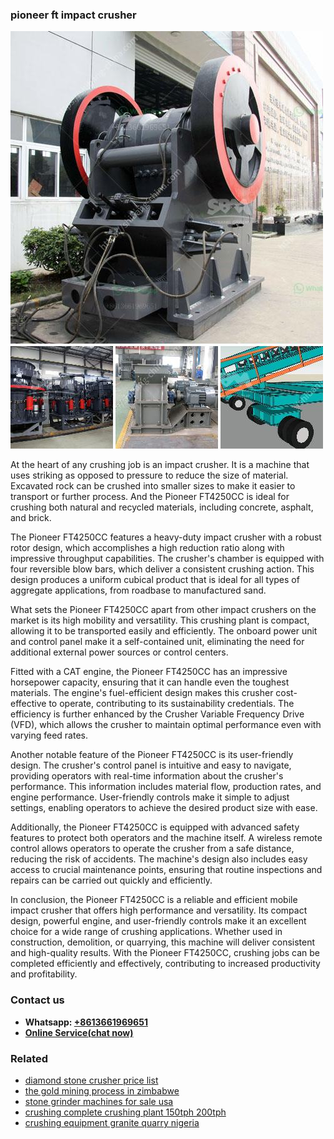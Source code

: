 <h3>pioneer ft impact crusher</h3><img src='1702950286.jpg' alt=''><p>At the heart of any crushing job is an impact crusher. It is a machine that uses striking as opposed to pressure to reduce the size of material. Excavated rock can be crushed into smaller sizes to make it easier to transport or further process. And the Pioneer FT4250CC is ideal for crushing both natural and recycled materials, including concrete, asphalt, and brick.</p><p>The Pioneer FT4250CC features a heavy-duty impact crusher with a robust rotor design, which accomplishes a high reduction ratio along with impressive throughput capabilities. The crusher's chamber is equipped with four reversible blow bars, which deliver a consistent crushing action. This design produces a uniform cubical product that is ideal for all types of aggregate applications, from roadbase to manufactured sand.</p><p>What sets the Pioneer FT4250CC apart from other impact crushers on the market is its high mobility and versatility. This crushing plant is compact, allowing it to be transported easily and efficiently. The onboard power unit and control panel make it a self-contained unit, eliminating the need for additional external power sources or control centers.</p><p>Fitted with a CAT engine, the Pioneer FT4250CC has an impressive horsepower capacity, ensuring that it can handle even the toughest materials. The engine's fuel-efficient design makes this crusher cost-effective to operate, contributing to its sustainability credentials. The efficiency is further enhanced by the Crusher Variable Frequency Drive (VFD), which allows the crusher to maintain optimal performance even with varying feed rates.</p><p>Another notable feature of the Pioneer FT4250CC is its user-friendly design. The crusher's control panel is intuitive and easy to navigate, providing operators with real-time information about the crusher's performance. This information includes material flow, production rates, and engine performance. User-friendly controls make it simple to adjust settings, enabling operators to achieve the desired product size with ease.</p><p>Additionally, the Pioneer FT4250CC is equipped with advanced safety features to protect both operators and the machine itself. A wireless remote control allows operators to operate the crusher from a safe distance, reducing the risk of accidents. The machine's design also includes easy access to crucial maintenance points, ensuring that routine inspections and repairs can be carried out quickly and efficiently.</p><p>In conclusion, the Pioneer FT4250CC is a reliable and efficient mobile impact crusher that offers high performance and versatility. Its compact design, powerful engine, and user-friendly controls make it an excellent choice for a wide range of crushing applications. Whether used in construction, demolition, or quarrying, this machine will deliver consistent and high-quality results. With the Pioneer FT4250CC, crushing jobs can be completed efficiently and effectively, contributing to increased productivity and profitability.</p><h3>Contact us</h3><ul><li><strong>Whatsapp:&nbsp;<a href="https://wa.me/8613661969651">+8613661969651</a></strong></li><li><a href="https://swt.shibang-china.com/?git&amp;zhl&amp;pioneer ft impact crusher"><strong>Online Service(chat now)</strong></a></li></ul><h3>Related</h3><ul><li><a href='diamond stone crusher price list.md'>diamond stone crusher price list</a></li><li><a href='the gold mining process in zimbabwe.md'>the gold mining process in zimbabwe</a></li><li><a href='stone grinder machines for sale usa.md'>stone grinder machines for sale usa</a></li><li><a href='crushing complete crushing plant 150tph 200tph.md'>crushing complete crushing plant 150tph 200tph</a></li><li><a href='crushing equipment granite quarry nigeria.md'>crushing equipment granite quarry nigeria</a></li></ul>